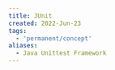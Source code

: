 ```yaml
---
title: JUnit
created: 2022-Jun-23
tags:
  - 'permanent/concept'
aliases:
  - Java Unittest Framework
---
```






